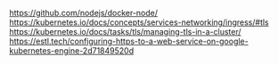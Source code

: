 https://github.com/nodejs/docker-node/
https://kubernetes.io/docs/concepts/services-networking/ingress/#tls
https://kubernetes.io/docs/tasks/tls/managing-tls-in-a-cluster/
https://estl.tech/configuring-https-to-a-web-service-on-google-kubernetes-engine-2d71849520d
